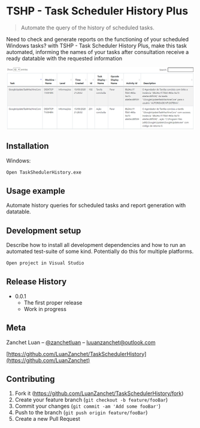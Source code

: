 # TSHP - Task Scheduler History Plus
> Automate the query of the history of scheduled tasks.


Need to check and generate reports on the functioning of your scheduled Windows tasks? with TSHP - Task Scheduler History Plus, make this task automated, informing the names of your tasks after consultation receive a ready datatable with the requested information

![](screenshot.png)

## Installation

Windows:

```sh
Open TaskShedulerHistory.exe
```

## Usage example


Automate history queries for scheduled tasks and report generation with datatable.

## Development setup

Describe how to install all development dependencies and how to run an automated test-suite of some kind. Potentially do this for multiple platforms.

```sh
Open project in Visual Studio
```

## Release History

* 0.0.1
    * The first proper release
    * Work in progress

## Meta

Zanchet Luan – [@zanchetluan](https://twitter.com/zanchetluan) – luuanzanchet@outlook.com



[https://github.com/LuanZanchet/TaskSchedulerHistory](https://github.com/LuanZanchet)

## Contributing

1. Fork it (<https://github.com/LuanZanchet/TaskSchedulerHistory/fork>)
2. Create your feature branch (`git checkout -b feature/fooBar`)
3. Commit your changes (`git commit -am 'Add some fooBar'`)
4. Push to the branch (`git push origin feature/fooBar`)
5. Create a new Pull Request

<!-- Markdown link & img dfn's -->
[npm-image]: https://img.shields.io/npm/v/datadog-metrics.svg?style=flat-square
[npm-url]: https://npmjs.org/package/datadog-metrics
[npm-downloads]: https://img.shields.io/npm/dm/datadog-metrics.svg?style=flat-square
[travis-image]: https://img.shields.io/travis/dbader/node-datadog-metrics/master.svg?style=flat-square
[travis-url]: https://travis-ci.org/dbader/node-datadog-metrics
[wiki]: https://github.com/yourname/yourproject/wiki
